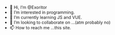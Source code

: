 - 👋 Hi, I’m @Exoritor
- 👀 I’m interested in programming.
- 🌱 I’m currently learning JS and VUE.
- 💞️ I’m looking to collaborate on ...(atm probably no)
- 📫 How to reach me ...this site.

<!---
Exoritor/Exoritor is a ✨ special ✨ repository because its `README.md` (this file) appears on your GitHub profile.
You can click the Preview link to take a look at your changes.
--->
